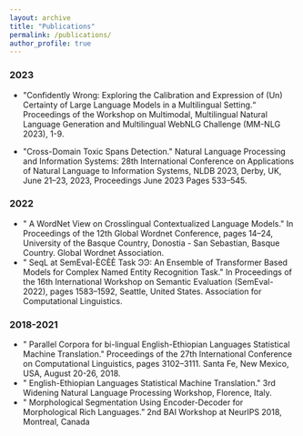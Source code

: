```yaml
---
layout: archive
title: "Publications"
permalink: /publications/
author_profile: true
---
```


### 2023 ###
* "Confidently Wrong: Exploring the Calibration and Expression of (Un) Certainty
of Large Language Models in a Multilingual Setting.“ 
Proceedings of the Workshop on Multimodal, Multilingual Natural Language Generation and Multilingual WebNLG Challenge (MM-NLG 2023), 1-9.

* "Cross-Domain Toxic Spans Detection." Natural Language Processing and Information Systems: 28th International Conference on Applications of Natural Language to Information
Systems, NLDB 2023, Derby, UK, June 21–23, 2023, Proceedings June 2023 Pages 533–545.

### 2022 ###
* " A WordNet View on Crosslingual Contextualized Language Models." In Proceedings of
the 12th Global Wordnet Conference, pages 14–24, University of the Basque Country, Donostia - San
Sebastian, Basque Country. Global Wordnet Association.
* " SeqL at SemEval-ЀϾЀЀ Task ϿϿ: An Ensemble of Transformer Based Models for
Complex Named Entity Recognition Task." In Proceedings of the 16th International Workshop on
Semantic Evaluation (SemEval-2022), pages 1583–1592, Seattle, United States. Association for
Computational Linguistics.

### 2018-2021 ###
* " Parallel Corpora for bi-lingual English-Ethiopian Languages Statistical Machine
Translation." Proceedings of the 27th International Conference on Computational Linguistics, pages
3102–3111. Santa Fe, New Mexico, USA, August 20-26, 2018.
* " English-Ethiopian Languages Statistical Machine Translation." 3rd Widening Natural Language Processing Workshop, Florence, Italy.
* " Morphological Segmentation Using Encoder-Decoder for Morphological Rich Languages.” 2nd BAI Workshop at NeurIPS 2018, Montreal, Canada

